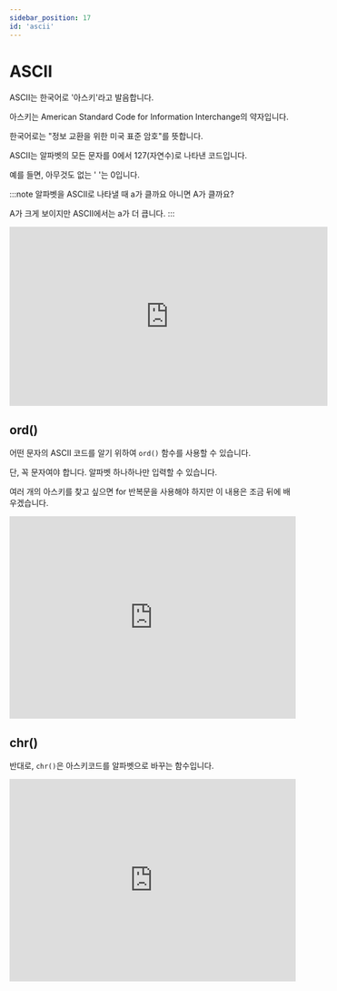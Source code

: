 ```yaml
---
sidebar_position: 17
id: 'ascii'
---
```


# ASCII

ASCII는 한국어로 '아스키'라고 발음합니다.

아스키는 American Standard Code for Information Interchange의 약자입니다.

한국어로는 "정보 교환을 위한 미국 표준 암호"를 뜻합니다.

ASCII는 알파벳의 모든 문자를 0에서 127(자연수)로 나타낸 코드입니다.

예를 들면, 아무것도 없는 ' '는 0입니다.

:::note
알파벳을 ASCII로 나타낼 때 a가 클까요 아니면 A가 클까요?

A가 크게 보이지만 ASCII에서는 a가 더 큽니다.
:::

<iframe width="560" height="315" src="https://www.youtube.com/embed/YnFUR00gk5s" title="YouTube video player" frameborder="0" allow="accelerometer; autoplay; clipboard-write; encrypted-media; gyroscope; picture-in-picture" allowfullscreen></iframe>

## ord()

어떤 문자의 ASCII 코드를 알기 위하여 `ord()` 함수를 사용할 수 있습니다.

단, 꼭 문자여야 합니다. 알파벳 하나하나만 입력할 수 있습니다.

여러 개의 아스키를 찾고 싶으면 for 반복문을 사용해야 하지만 이 내용은 조금 뒤에 배우겠습니다.

<iframe src="https://trinket.io/embed/python3/4f4507d894" width="100%" height="356" frameborder="0" marginwidth="0" marginheight="0" allowfullscreen></iframe>

## chr()

반대로, `chr()`은 아스키코드를 알파벳으로 바꾸는 함수입니다.

<iframe src="https://trinket.io/embed/python3/2f04cf1944" width="100%" height="356" frameborder="0" marginwidth="0" marginheight="0" allowfullscreen></iframe>

